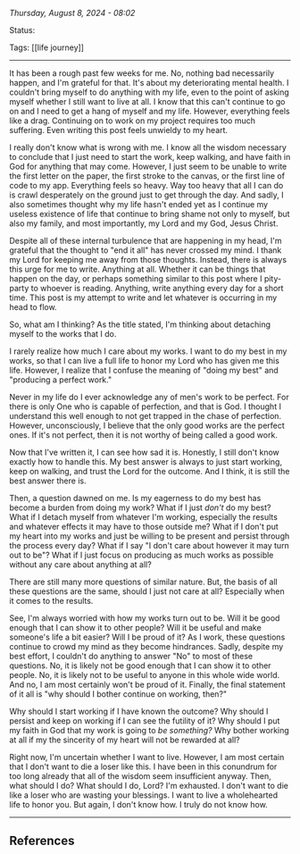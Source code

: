
*Thursday, August 8, 2024 - 08:02*

Status:

Tags: [[life journey]]

---

It has been a rough past few weeks for me. No, nothing bad necessarily happen, and I'm grateful for that. It's about my deteriorating mental health. I couldn't bring myself to do anything with my life, even to the point of asking myself whether I still want to live at all. I know that this can't continue to go on and I need to get a hang of myself and my life. However, everything feels like a drag. Continuing on to work on my project requires too much suffering. Even writing this post feels unwieldy to my heart.

I really don't know what is wrong with me. I know all the wisdom necessary to conclude that I just need to start the work, keep walking, and have faith in God for anything that may come. However, I just seem to be unable to write the first letter on the paper, the first stroke to the canvas, or the first line of code to my app. Everything feels so heavy. Way too heavy that all I can do is crawl desperately on the ground just to get through the day. And sadly, I also sometimes thought why my life hasn't ended yet as I continue my useless existence of life that continue to bring shame not only to myself, but also my family, and most importantly, my Lord and my God, Jesus Christ.

Despite all of these internal turbulence that are happening in my head, I'm grateful that the thought to "end it all" has never crossed my mind. I thank my Lord for keeping me away from those thoughts. Instead, there is always this urge for me to write. Anything at all. Whether it can be things that happen on the day, or perhaps something similar to this post where I pity-party to whoever is reading. Anything, write anything every day for a short time. This post is my attempt to write and let whatever is occurring in my head to flow.

So, what am I thinking? As the title stated, I'm thinking about detaching myself to the works that I do.

I rarely realize how much I care about my works. I want to do my best in my works, so that I can live a full life to honor my Lord who has given me this life. However, I realize that I confuse the meaning of "doing my best" and "producing a perfect work." 

Never in my life do I ever acknowledge any of men's work to be perfect. For there is only One who is capable of perfection, and that is God. I thought I understand this well enough to not get trapped in the chase of perfection. However, unconsciously, I believe that the only good works are the perfect ones. If it's not perfect, then it is not worthy of being called a good work.

Now that I've written it, I can see how sad it is. Honestly, I still don't know exactly how to handle this. My best answer is always to just start working, keep on walking, and trust the Lord for the outcome. And I think, it is still the best answer there is.

Then, a question dawned on me. Is my eagerness to do my best has become a burden from doing my work? What if I just *don't* do my best? What if I detach myself from whatever I'm working, especially the results and whatever effects it may have to those outside me? What if I don't put my heart into my works and just be willing to be present and persist through the process every day? What if I say "I don't care about however it may turn out to be"? What if I just focus on producing as much works as possible without any care about anything at all?

There are still many more questions of similar nature. But, the basis of all these questions are the same, should I just not care at all? Especially when it comes to the results.

See, I'm always worried with how my works turn out to be. Will it be good enough that I can show it to other people? Will it be useful and make someone's life a bit easier? Will I be proud of it? As I work, these questions continue to crowd my mind as they become hindrances. Sadly, despite my best effort, I couldn't do anything to answer "No" to most of these questions. No, it is likely not be good enough that I can show it to other people. No, it is likely not to be useful to anyone in this whole wide world. And no, I am most certainly won't be proud of it. Finally, the final statement of it all is "why should I bother continue on working, then?"

Why should I start working if I have known the outcome? Why should I persist and keep on working if I can see the futility of it? Why should I put my faith in God that my work is going to *be something?* Why bother working at all if my the sincerity of my heart will not be rewarded at all?

Right now, I'm uncertain whether I want to live. However, I am most certain that I don't want to die a loser like this. I have been in this conundrum for too long already that all of the wisdom seem insufficient anyway. Then, what should I do? What should I do, Lord? I'm exhausted. I don't want to die like a loser who are wasting your blessings. I want to live a wholehearted life to honor you. But again, I don't know how. I truly do not know how. 

---
## References
